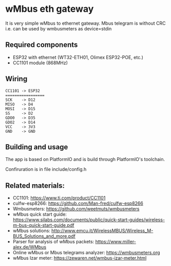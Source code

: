 # wMbus eth gateway
It is very simple wMbus to ethernet gateway.
Mbus telegram is without CRC i.e. can be used by wmbusmeters as device=stdin

## Required components
- ESP32 with ethernet (WT32-ETH01, Olimex ESP32-POE, etc.)
- CC1101 module (868MHz)

## Wiring
```
CC1101 -> ESP32
=================
SCK    -> D12
MISO   -> D4
MOSI   -> D15
SS     -> D2
GDO0   -> D35
GDO2   -> D14
VCC    -> 3V3
GND    -> GND
```

## Building and usage
The app is based on PlatformIO and is build through PlatformIO's toolchain.

Confiruration is in file include/config.h

## Related materials:
- CC1101: https://www.ti.com/product/CC1101
- culfw-esp8266: https://github.com/Man-fred/culfw-esp8266
- Wmbusmeters: https://github.com/weetmuts/wmbusmeters
- wMbus quick start guide: https://www.silabs.com/documents/public/quick-start-guides/wireless-m-bus-quick-start-guide.pdf
- wMbus solutions: http://www.emcu.it/WirelessMBUS/Wireless_M-BUS_Solutions_and_more.pdf
- Parser for analysis of wMbus packets: https://www.miller-alex.de/WMbus
- Online wMbus or Mbus telegrams analyzer: https://wmbusmeters.org
- wMbus Izar meter: https://zewaren.net/wmbus-izar-meter.html
